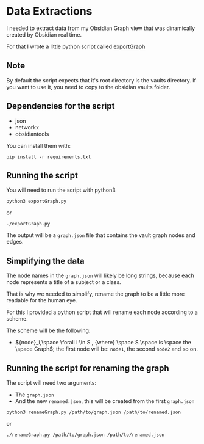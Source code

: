 # Data Extractions

I needed to extract data from my Obsidian Graph view that was dinamically created by Obsidian real time.

For that I wrote a little python script called [exportGraph](./exportGraph.py)

## Note

By default the script expects that it's root directory is the vaults directory.
If you want to use it, you need to copy to the obsidian vaults folder.

## Dependencies for the script

- json
- networkx
- obsidiantools

You can install them with:

```console
pip install -r requirements.txt
```

## Running the script

You will need to run the script with python3

```console
python3 exportGraph.py
```

or

```console
./exportGraph.py
```

The output will be a `graph.json` file that contains the vault graph nodes and edges.

## Simplifying the data

The node names in the `graph.json` will likely be long strings, because each node represents a title of a subject or a class.

That is why we needed to simplify, rename the graph to be a little more readable for the human eye.

For this I provided a python script that will rename each node according to a scheme.

The scheme will be the following:

- ${node}_i,\space \forall i \in S , {where} \space S \space is \space the \space Graph$; the first node will be: `node1`, the second `node2` and so on.

## Running the script for renaming the graph

The script will need two arguments:

- The `graph.json`
- And the new `renamed.json`, this will be created from the first `graph.json`

```console
python3 renameGraph.py /path/to/graph.json /path/to/renamed.json
```

or

```console
./renameGraph.py /path/to/graph.json /path/to/renamed.json
```
